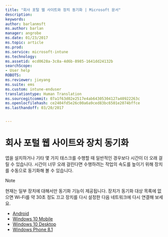 ```yaml
---
title: "회사 포털 웹 사이트와 장치 동기화 | Microsoft 문서"
description: 
keywords: 
author: barlanmsft
ms.author: barlan
manager: angrobe
ms.date: 01/23/2017
ms.topic: article
ms.prod: 
ms.service: microsoft-intune
ms.technology: 
ms.assetid: ecd0628a-3c8a-4d6b-8985-1641dd24132b
searchScope:
- User help
ROBOTS: 
ms.reviewer: jieyang
ms.suite: ems
ms.custom: intune-enduser
translationtype: Human Translation
ms.sourcegitcommit: 07a1f63d02e2517e4ab64305304127a40922263c
ms.openlocfilehash: ce2404fd5e26c00a6a9ced83bc6501e2074bffce
ms.lasthandoff: 03/20/2017


---
```



# <a name="sync-your-device-with-the-company-portal-website"></a>회사 포털 웹 사이트와 장치 동기화

앱을 설치하거나 기타 몇 가지 태스크를 수행할 때 일반적인 경우보다 시간이 더 오래 걸릴 수 있습니다. 시간이 너무 오래 걸린다면 수행하려는 작업의 속도를 높이기 위해 장치를 수동으로 동기화해 볼 수 있습니다.

> [!Note]
> 현재는 일부 장치에 대해서만 동기화 기능이 제공됩니다. 장치가 동기화 대상 목록에 없으면 Wi-Fi를 약 30초 정도 끄고 장치를 다시 설정한 다음 네트워크에 다시 연결해 보세요.

* [Android](sync-your-device-manually-ios.md)
* [Windows 10 Mobile](sync-your-device-manually-windows.md#windows-10-mobile)
* [Windows 10 Desktop](sync-your-device-manually-windows.md#windows-10-desktop)
* [Windows Phone 8.1](sync-your-device-manually-windows.md#windows-phone-81)


